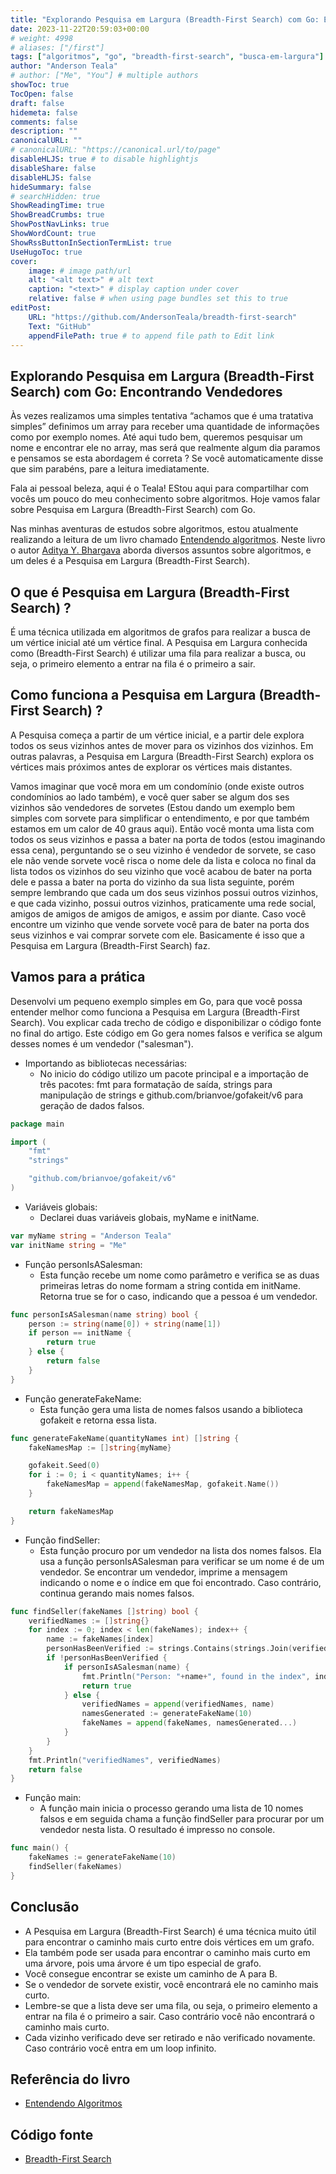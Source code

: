 ```yaml
---
title: "Explorando Pesquisa em Largura (Breadth-First Search) com Go: Encontrando Vendedores"
date: 2023-11-22T20:59:03+00:00
# weight: 4998
# aliases: ["/first"]
tags: ["algoritmos", "go", "breadth-first-search", "busca-em-largura"]
author: "Anderson Teala"
# author: ["Me", "You"] # multiple authors
showToc: true
TocOpen: false
draft: false
hidemeta: false
comments: false
description: ""
canonicalURL: ""
# canonicalURL: "https://canonical.url/to/page"
disableHLJS: true # to disable highlightjs
disableShare: false
disableHLJS: false
hideSummary: false
# searchHidden: true
ShowReadingTime: true
ShowBreadCrumbs: true
ShowPostNavLinks: true
ShowWordCount: true
ShowRssButtonInSectionTermList: true
UseHugoToc: true
cover:
    image: # image path/url
    alt: "<alt text>" # alt text
    caption: "<text>" # display caption under cover
    relative: false # when using page bundles set this to true
editPost:
    URL: "https://github.com/AndersonTeala/breadth-first-search"
    Text: "GitHub"
    appendFilePath: true # to append file path to Edit link
---
```


## Explorando Pesquisa em Largura (Breadth-First Search) com Go: Encontrando Vendedores

Às vezes realizamos uma simples tentativa “achamos que é uma tratativa simples” definimos um array para receber uma quantidade de informações como por exemplo nomes. Até aqui tudo bem, queremos pesquisar um nome e encontrar ele no array, mas será que realmente algum dia paramos e pensamos se esta abordagem é correta ? Se você automaticamente disse que sim parabéns, pare a leitura imediatamente.

Fala ai pessoal beleza, aqui é o Teala! EStou aqui para compartilhar com vocês um pouco do meu conhecimento sobre algoritmos. Hoje vamos falar sobre Pesquisa em Largura (Breadth-First Search) com Go.

Nas minhas aventuras de estudos sobre algoritmos, estou atualmente realizando a leitura de um livro chamado [Entendendo algoritmos](https://amzn.to/47P5MLn). Neste livro o autor [Aditya Y. Bhargava](https://www.linkedin.com/in/adityabhargava/) aborda diversos assuntos sobre algoritmos, e um deles é a Pesquisa em Largura (Breadth-First Search).

## O que é Pesquisa em Largura (Breadth-First Search) ?

É uma técnica utilizada em algoritmos de grafos para realizar a busca de um vértice inicial até um vértice final. A Pesquisa em Largura conhecida como (Breadth-First Search) é utilizar uma fila para realizar a busca, ou seja, o primeiro elemento a entrar na fila é o primeiro a sair.

## Como funciona a Pesquisa em Largura (Breadth-First Search) ?

A Pesquisa começa a partir de um vértice inicial, e a partir dele explora todos os seus vizinhos antes de mover para os vizinhos dos vizinhos. Em outras palavras, a Pesquisa em Largura (Breadth-First Search) explora os vértices mais próximos antes de explorar os vértices mais distantes.

Vamos imaginar que você mora em um condomínio (onde existe outros condomínios ao lado também), e você quer saber se algum dos ses vizinhos são vendedores de sorvetes (Estou dando um exemplo bem simples com sorvete para simplificar o entendimento, e por que também estamos em um calor de 40 graus aqui). Então você monta uma lista com todos os seus vizinhos e passa a bater na porta de todos (estou imaginando essa cena), perguntando se o seu vizinho é vendedor de sorvete, se caso ele não vende sorvete você risca o nome dele da lista e coloca no final da lista todos os vizinhos do seu vizinho que você acabou de bater na porta dele e passa a bater na porta do vizinho da sua lista seguinte, porém sempre lembrando que cada um dos seus vizinhos possui outros vizinhos, e que cada vizinho, possui outros vizinhos, praticamente uma rede social, amigos de amigos de amigos de amigos, e assim por diante. Caso você encontre um vizinho que vende sorvete você para de bater na porta dos seus vizinhos e vai comprar sorvete com ele. Basicamente é isso que a Pesquisa em Largura (Breadth-First Search) faz.

## Vamos para a prática

Desenvolvi um pequeno exemplo simples em Go, para que você possa entender melhor como funciona a Pesquisa em Largura (Breadth-First Search). Vou explicar cada trecho de código e disponibilizar o código fonte no final do artigo. Este código em Go gera nomes falsos e verifica se algum desses nomes é um vendedor ("salesman").

- Importando as bibliotecas necessárias:
  - No inicio do código utilizo um pacote principal e a importação de três pacotes: fmt para formatação de saída, strings para manipulação de strings e github.com/brianvoe/gofakeit/v6 para geração de dados falsos.

```go
package main

import (
    "fmt"
    "strings"

    "github.com/brianvoe/gofakeit/v6"
)
```

- Variáveis globais:
  - Declarei duas variáveis globais, myName e initName.

```go
var myName string = "Anderson Teala"
var initName string = "Me"
```

- Função personIsASalesman:
  - Esta função recebe um nome como parâmetro e verifica se as duas primeiras letras do nome formam a string contida em initName. Retorna true se for o caso, indicando que a pessoa é um vendedor.

```go
func personIsASalesman(name string) bool {
    person := string(name[0]) + string(name[1])
    if person == initName {
        return true
    } else {
        return false
    }
}
```

- Função generateFakeName:
  - Esta função gera uma lista de nomes falsos usando a biblioteca gofakeit e retorna essa lista.

```go
func generateFakeName(quantityNames int) []string {
    fakeNamesMap := []string{myName}

    gofakeit.Seed(0)
    for i := 0; i < quantityNames; i++ {
        fakeNamesMap = append(fakeNamesMap, gofakeit.Name())
    }

    return fakeNamesMap
}
```

- Função findSeller:
  - Esta função procuro por um vendedor na lista dos nomes falsos. Ela usa a função personIsASalesman para verificar se um nome é de um vendedor. Se encontrar um vendedor, imprime a mensagem indicando o nome e o índice em que foi encontrado. Caso contrário, continua gerando mais nomes falsos.

```go
func findSeller(fakeNames []string) bool {
    verifiedNames := []string{}
    for index := 0; index < len(fakeNames); index++ {
        name := fakeNames[index]
        personHasBeenVerified := strings.Contains(strings.Join(verifiedNames, ","), name)
        if !personHasBeenVerified {
            if personIsASalesman(name) {
                fmt.Println("Person: "+name+", found in the index", index)
                return true
            } else {
                verifiedNames = append(verifiedNames, name)
                namesGenerated := generateFakeName(10)
                fakeNames = append(fakeNames, namesGenerated...)
            }
        }
    }
    fmt.Println("verifiedNames", verifiedNames)
    return false
}
```

- Função main:
  - A função main inicia o processo gerando uma lista de 10 nomes falsos e em seguida chama a função findSeller para procurar por um vendedor nesta lista. O resultado é impresso no console.

```go
func main() {
    fakeNames := generateFakeName(10)
    findSeller(fakeNames)
}
```

## Conclusão

- A Pesquisa em Largura (Breadth-First Search) é uma técnica muito útil para encontrar o caminho mais curto entre dois vértices em um grafo.
- Ela também pode ser usada para encontrar o caminho mais curto em uma árvore, pois uma árvore é um tipo especial de grafo.
- Você consegue encontrar se existe um caminho de A para B.
- Se o vendedor de sorvete existir, você encontrará ele no caminho mais curto.
- Lembre-se que a lista deve ser uma fila, ou seja, o primeiro elemento a entrar na fila é o primeiro a sair. Caso contrário você não encontrará o caminho mais curto.
- Cada vizinho verificado deve ser retirado e não verificado novamente. Caso contrário você entra em um loop infinito.

## Referência do livro

- [Entendendo Algoritmos](https://amzn.to/47P5MLn)

## Código fonte

- [Breadth-First Search](https://github.com/AndersonTeala/breadth-first-search)